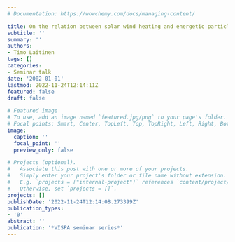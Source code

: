 ```yaml
---
# Documentation: https://wowchemy.com/docs/managing-content/

title: On the relation between solar wind heating and energetic particles
subtitle: ''
summary: ''
authors:
- Timo Laitinen
tags: []
categories:
- Seminar talk
date: '2002-01-01'
lastmod: 2022-11-24T12:14:11Z
featured: false
draft: false

# Featured image
# To use, add an image named `featured.jpg/png` to your page's folder.
# Focal points: Smart, Center, TopLeft, Top, TopRight, Left, Right, BottomLeft, Bottom, BottomRight.
image:
  caption: ''
  focal_point: ''
  preview_only: false

# Projects (optional).
#   Associate this post with one or more of your projects.
#   Simply enter your project's folder or file name without extension.
#   E.g. `projects = ["internal-project"]` references `content/project/deep-learning/index.md`.
#   Otherwise, set `projects = []`.
projects: []
publishDate: '2022-11-24T12:14:08.273399Z'
publication_types:
- '0'
abstract: ''
publication: '*VISPA seminar series*'
---
```

